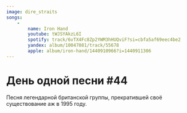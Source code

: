 ```yaml
---
image: dire_straits
songs:
    -
        name: Iron Hand
        youtube: tWJSYAkzL6I
        spotify: track/6vTX4Fc8Zp2YWM3hHUQviF?si=cbfa5af69eec4be2
        yandex: album/10047081/track/55678
        apple: album/iron-hand/1440910966?i=1440911306
---
```

# День одной песни #44

Песня легендарной британской группы, прекратившей своё
существование аж в 1995 году.